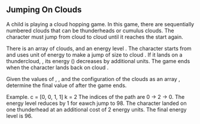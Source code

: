 ## Jumping On Clouds

A child is playing a cloud hopping game. In this game, there are sequentially numbered clouds that can be thunderheads or cumulus clouds. The character must jump from cloud to cloud until it reaches the start again.

There is an array of clouds,  and an energy level . The character starts from  and uses  unit of energy to make a jump of size  to cloud . If it lands on a thundercloud, , its energy () decreases by  additional units. The game ends when the character lands back on cloud .

Given the values of , , and the configuration of the clouds as an array , determine the final value of  after the game ends.

Example. 
c = [0, 0, 1, 1]
k = 2
The indices of the path are 0 -> 2 -> 0. The energy level reduces by 1 for eawch jump to 98.  The character landed on one thunderhead at an additional cost of 2 energy units. The final energy level is 96.

